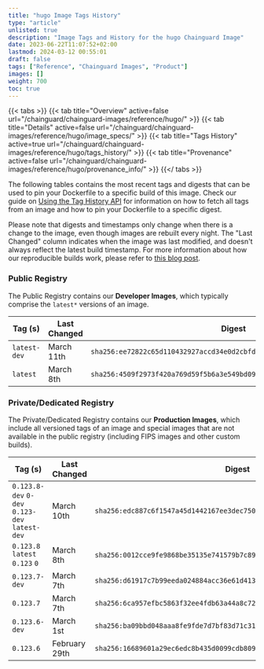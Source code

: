 ```yaml
---
title: "hugo Image Tags History"
type: "article"
unlisted: true
description: "Image Tags and History for the hugo Chainguard Image"
date: 2023-06-22T11:07:52+02:00
lastmod: 2024-03-12 00:55:01
draft: false
tags: ["Reference", "Chainguard Images", "Product"]
images: []
weight: 700
toc: true
---
```


{{< tabs >}}
{{< tab title="Overview" active=false url="/chainguard/chainguard-images/reference/hugo/" >}}
{{< tab title="Details" active=false url="/chainguard/chainguard-images/reference/hugo/image_specs/" >}}
{{< tab title="Tags History" active=true url="/chainguard/chainguard-images/reference/hugo/tags_history/" >}}
{{< tab title="Provenance" active=false url="/chainguard/chainguard-images/reference/hugo/provenance_info/" >}}
{{</ tabs >}}

The following tables contains the most recent tags and digests that can be used to pin your Dockerfile to a specific build of this image. Check our guide on [Using the Tag History API](/chainguard/chainguard-images/using-the-tag-history-api/) for information on how to fetch all tags from an image and how to pin your Dockerfile to a specific digest.

Please note that digests and timestamps only change when there is a change to the image, even though images are rebuilt every night. The "Last Changed" column indicates when the image was last modified, and doesn't always reflect the latest build timestamp. For more information about how our reproducible builds work, please refer to [this blog post](https://www.chainguard.dev/unchained/reproducing-chainguards-reproducible-image-builds).

### Public Registry
The Public Registry contains our **Developer Images**, which typically comprise the `latest*` versions of an image.

| Tag (s)       | Last Changed | Digest                                                                    |
|---------------|--------------|---------------------------------------------------------------------------|
|  `latest-dev` | March 11th   | `sha256:ee72822c65d110432927accd34e0d2cbfd4e1f6d168d38e2c529a82b62e79095` |
|  `latest`     | March 8th    | `sha256:4509f2973f420a769d59f5b6a3e549bd09f379c62fc39a8f9bce04178002f303` |


### Private/Dedicated Registry
The Private/Dedicated Registry contains our **Production Images**, which include all versioned tags of an image and special images that are not available in the public registry (including FIPS images and other custom builds).

| Tag (s)                                         | Last Changed  | Digest                                                                    |
|-------------------------------------------------|---------------|---------------------------------------------------------------------------|
|  `0.123.8-dev` `0-dev` `0.123-dev` `latest-dev` | March 10th    | `sha256:edc887c6f1547a45d1442167ee3dec750d39354e28e0f0732a2be51cede6ea41` |
|  `0.123.8` `latest` `0.123` `0`                 | March 8th     | `sha256:0012cce9fe9868be35135e741579b7c89f33ec94020c7d19a68b1dcfe2b2e7b4` |
|  `0.123.7-dev`                                  | March 7th     | `sha256:d61917c7b99eeda024884acc36e61d413122ed8c105e840f8e6252c9ef24e541` |
|  `0.123.7`                                      | March 7th     | `sha256:6ca957efbc5863f32ee4fdb63a44a8c72c5fd1f6bca09b643eaa7a0b8d05fb4f` |
|  `0.123.6-dev`                                  | March 1st     | `sha256:ba09bbd048aaa8fe9fde7d7bf83d71c31d9b7d8a34c2f02532a0fe12319cbe01` |
|  `0.123.6`                                      | February 29th | `sha256:16689601a29ec6edc8b435d0099cdb8095fa774342f50f5d0dc7a4ed9000f0d7` |

